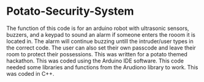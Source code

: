 # Potato-Security-System
The function of this code is for an arduino robot with ultrasonic sensors, buzzers, and a keypad to sound an alarm if someone enters the rooom it is located in. The alarm will continue buzzing untill the intruder/user types in the correct code. The user can also set their own passcode and leave their room to protect their possessions. This was written for a potato themed hackathon. This was coded using the Arduino IDE software. This code needed some libraries and functions from the Arudiono library to work. This was coded in C++.
